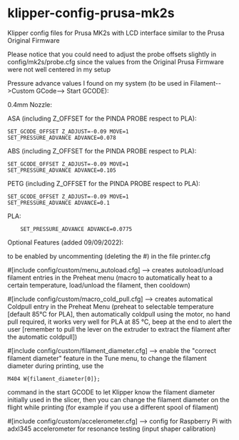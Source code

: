 # klipper-config-prusa-mk2s
Klipper config files for Prusa MK2s with LCD interface similar to the Prusa Original Firmware

Please notice that you could need to adjust the probe offsets slightly in config/mk2s/probe.cfg since the values from the Original Prusa Firmware were not well centered in my setup

Pressure advance values I found on my system (to be used in Filament-->Custom GCode--> Start GCODE):

0.4mm Nozzle:

  ASA (including Z_OFFSET for the PINDA PROBE respect to PLA): 
	
    SET_GCODE_OFFSET Z_ADJUST=-0.09 MOVE=1
    SET_PRESSURE_ADVANCE ADVANCE=0.078
    
  ABS (including Z_OFFSET for the PINDA PROBE respect to PLA): 
	
    SET_GCODE_OFFSET Z_ADJUST=-0.09 MOVE=1
    SET_PRESSURE_ADVANCE ADVANCE=0.105
    
  PETG (including Z_OFFSET for the PINDA PROBE respect to PLA):
	
    SET_GCODE_OFFSET Z_ADJUST=-0.09 MOVE=1
    SET_PRESSURE_ADVANCE ADVANCE=0.1
  
  PLA: 
	
		SET_PRESSURE_ADVANCE ADVANCE=0.0775
  
Optional Features (added 09/09/2022):

to be enabled by uncommenting (deleting the #) in the file printer.cfg 

#[include config/custom/menu_autoload.cfg] --> creates autoload/unload filament entries in the Preheat menu (macro to automatically heat to a certain temperature, load/unload the filament, then cooldown)

#[include config/custom/macro_cold_pull.cfg] --> creates automatical Coldpull entry in the Preheat Menu (preheat to selectable temperature [default 85°C for PLA], then automatically coldpull using the motor, no hand pull required, it works very well for PLA at 85 °C, beep at the end to alert the user [remember to pull the lever on the extruder to extract the filament after the automatic coldpull])

#[include config/custom/filament_diameter.cfg] --> enable the "correct filament diameter" feature in the Tune menu, to change the filament diameter during printing, use the 

	M404 W{filament_diameter[0]}; 
	
command in the start GCODE to let Klipper know the filament diameter initially used in the slicer, then you can change the filament diameter on the flight while printing (for example if you use a different spool of filament)

#[include config/custom/accelerometer.cfg] --> config for Raspberry Pi with adxl345 accelerometer for resonance testing (input shaper calibration)
